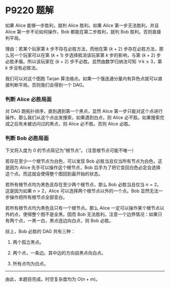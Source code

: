 # P9220 题解

如果 Alice 能够一步胜利，就判 Alice 胜利。如果 Alice 第一步无法胜利，并且 Alice 第一步不论如何操作，Bob 都能在第二步胜利，就判 Bob 胜利。否则直接判平局。

理由：若某个玩家第 $k$ 步不存在必胜方法，而他在第 $(k+2)$ 步存在必胜方法，那么另一个玩家可以在第 $(k+1)$ 步选择抵消该玩家第 $k$ 步的影响，与第 $(k+2)$ 步必胜矛盾。所以该玩家在 $(k+2)$ 步不必胜。显然由数学归纳法可知 $\forall k\geq 3$，第 $k$ 步没有必胜法。

我们可以对这个图跑 Tarjan 算法缩点。如果一个强连通分量内有异色点就可以直接判断平局。否则我们会得到一个 DAG。

### 判断 Alice 必胜局面

对 DAG 跑拓扑排序，直到遇到第一个黑点，显然 Alice 第一步只能对这个点进行操作。那么我们从这个点出发搜索，如果遇到白点，则 Alice 必不胜。如果搜索完成之后有未被访问过的黑点，则 Alice 必不胜。否则 Alice 必胜。

### 判断 Bob 必胜局面

下文将入度为 $0$ 的节点简记为“根节点”。（注意根节点可能不唯一）

若存在至少一个根节点为白色，可以发现 Bob 必胜当且仅当所有节点为白色。这是因为 Alice 先手可以操作这个根节点，Bob 后手为了把它变回白色必定会选择这个点。而这就会使得整个图回到最开始的状态。

若所有根节点均为黑色且存在至少两个根节点，那么 Bob 必胜当且仅当 $n=2$。这是因为如果 $n > 2$，Alice 可以选择两个根节点以外的一个点。Bob 显然无法一步操作把所有根节点全部变白。

若所有根节点均为黑色且只有一个根节点。那么 Alice 一定可以操作某个根节点以外的点，使得整个图不是全黑。因而 Bob 无法胜利。注意一个边界情况：如果只有两个点，一黑一白，黑点连边向白点，则 Bob 必胜。

综上，Bob 必胜的 DAG 共有三种：

1. 两个孤立黑点。

2. 两个点，一条边。其中边的方向自黑点向白点。

3. 所有点均为白点。

---

由此，本题目完成。时空复杂度均为 $O(n+m)$。